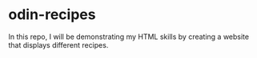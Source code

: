 # odin-recipes
In this repo, I will be demonstrating my HTML skills by creating a website that displays different recipes.
